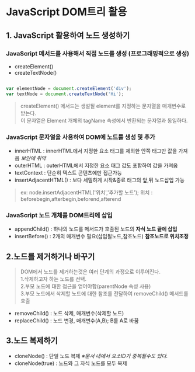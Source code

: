 # JavaScript DOM트리 활용

## 1. JavaScript 활용하여 노드 생성하기
### JavaScript 메서드를 사용해서 직접 노드를 생성 (프로그래밍적으로 생성)
- createElement()
- createTextNode()
```javascript

var elementNode = document.createElement('div');
var textNode = document.createTextNode('Hi');

```
>createElement() 메서드는 생설될 element를 지정하는 문자열을 매개변수로 받는다.
<br>이 문자열은 Element 개체의 tagName 속성에서 반환되는 문자열과 동일하다.

### JavaScript 문자열을 사용하여 DOM에 노드를 생성 및 추가
- innerHTML : innerHTML에서 지정한 요소 태그를 제외한 안쪽 태그만 값을 가져옴 <i>보안에 취약</i>
- outerHTML : outerHTML에서 지정한 요소 태그 값도 포함하여 값을 가져옴
- textContext : 단순히 텍스트 콘텐츠에만 접근가능
- insertAdjacentHTML() : 보다 세밀하게 시작&종료 태그의 앞,뒤 노드삽입 가능 
 >ex: node.insertAdjacentHTML('위치','추가할 노드');
 >위치 : beforebegin,afterbegin,beforend,afterend

### JavaScript 노드 개체를 DOM트리에 삽입
- appendChild() : 하나의 노드를 메서드가 호출된 노드의 **자식 노드 끝에 삽입**
- insertBefore() : 2개의 매개변수 필요(삽입될노드,참조노드) **참조노드로 위치조정**

## 2.노드를 제거하거나 바꾸기
>DOM에서 노드를 제거하는것은 여러 단계의 과정으로 이루어진다.
<br>1.삭제하고자 하는 노드를 선택. 
<br>2.부모 노드에 대한 접근을 얻어야함(parentNode 속성 사용)
<br>3.부모 노드에서 삭제할 노드에 대한 참조를 전달하여 removeChild() 메서드를 호출
- removeChild() : 노드 삭제, 매개변수(삭제할 노드)
- replaceChild() : 노드 변경, 매개변수(A,B); B를 A로 바꿈 

## 3.노드 복제하기
- cloneNode() : 단일 노드 복제  <i>※문서 내에서 요소ID가 중복될수도 있다.</i>
- cloneNode(true) : 노드와 그 자식 노드를 모두 복제 
